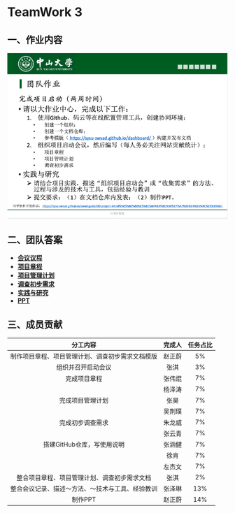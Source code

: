 # TeamWork 3



## 一、作业内容

![HW3](../images/HW3.png)



## 二、团队答案

- **[会议议程](会议议程.pdf)**
- **[项目章程](项目章程.md)**
- **[项目管理计划](项目管理计划.md)**
- **[调查初步需求](调查初步需求.md)**
- **[实践与研究](实践与研究.md)**
- **[PPT](IT项目管理：项目启动.pptx)**



## 三、成员贡献

|                     分工内容                     | 完成人 | 任务占比 |
| :----------------------------------------------: | :----: | :------: |
| 制作项目章程、项目管理计划、调查初步需求文档模版 | 赵正蔚 |    5%    |
|                组织并召开启动会议                |  张淇  |    3%    |
|                   完成项目章程                   | 张伟焜 |    7%    |
|                                                  | 杨泽涛 |    7%    |
|                 完成项目管理计划                 |  张昊  |    7%    |
|                                                  | 吴荆璞 |    7%    |
|                 完成初步调查需求                 | 朱龙威 |    7%    |
|                                                  | 张云青 |    7%    |
|            搭建GitHub仓库，写使用说明            | 张涵健 |    7%    |
|                                                  |  徐肯  |    7%    |
|                                                  | 左杰文 |    7%    |
|   整合项目章程、项目管理计划、调查初步需求文档   |  张淇  |    2%    |
| 整合会议记录、描述～方法、～技术与工具、经验教训 | 张泽琳 |   13%    |
|                     制作PPT                      | 赵正蔚 |   14%    |


